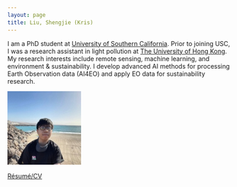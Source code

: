 ```yaml
---
layout: page
title: Liu, Shengjie (Kris)
---
```





I am a PhD student at [University of Southern California](https://usc.edu). Prior to joining USC, I was a research assistant in light pollution at [The University of Hong Kong](https://nightsky.physics.hku.hk/). My research interests include remote sensing, machine learning, and environment & sustainability. I develop advanced AI methods for processing Earth Observation data (AI4EO) and apply EO data for sustainability research. 

![Canarias 2021](assets/img/skrisliu.jpg)


[Résumé/CV](skrisliuCV.pdf)
